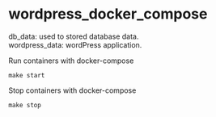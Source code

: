 # wordpress_docker_compose

db_data: used to stored database data. <br />
wordpress_data: wordPress application.

Run containers with docker-compose

`make start`

Stop containers with docker-compose

`make stop`


